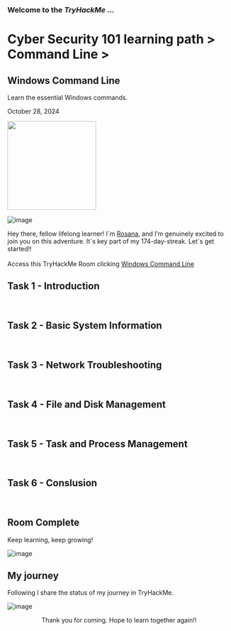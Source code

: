 <h3> Welcome to the <em>TryHackMe ...</em></h3>
<h1>Cyber Security 101 learning path > Command Line ></h1>
<h2>Windows Command Line</h2>
<p>Learn the essential Windows commands.</p>
<p>October 28, 2024<br></p>

<img src="https://github.com/user-attachments/assets/5edb28e0-7367-404b-9da9-05c941bbc3b0" height="200" width="200">

![image](https://github.com/user-attachments/assets/a4856ad5-db57-43f9-9c63-e8e358603251)


<p>Hey there, fellow lifelong learner! I´m <a href="https://www.linkedin.com/in/rosanafssantos/">Rosana</a>, and I’m genuinely excited to join you on this adventure. It´s key part of my 174-day-streak. Let´s get started!!<br><br>
Access this TryHackMe Room clicking <a href="https://tryhackme.com/r/room/windowscommandline">Windows Command Line</a></p>

<h2>Task 1 - Introduction</h2>
<br>

<h2>Task 2 - Basic System Information</h2>
<br>

<h2>Task 3 - Network Troubleshooting</h2>
<br>

<h2>Task 4 - File and Disk Management</h2>
<br>

<h2>Task 5 - Task and Process Management</h2>
<br>

<h2>Task 6 - Conslusion</h2>
<br>



<h2>Room Complete</h2>
<p>Keep learning, keep growing!<br>

![image](https://github.com/user-attachments/assets/3a74e89d-de12-4f9f-8ec1-4b21e40a09d5)


<h2>My journey</h2>
<p></p>Following I share the status of my journey in TryHackMe.</p>

![image](https://github.com/user-attachments/assets/9f13300c-1bad-4272-a9ee-78c83eb47c19)

<p></p>

<p style="text-align: center;">Thank you for coming. Hope to learn together again!!</p>
